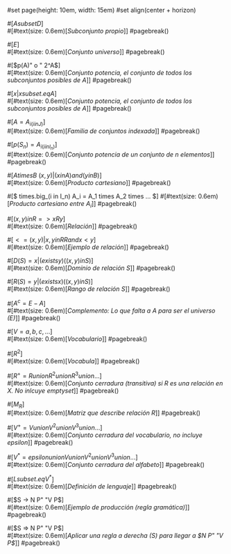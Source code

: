 #set page(height: 10em, width: 15em)
#set align(center + horizon)

#[$A subset D$]\
#[#text(size: 0.6em)[_Subconjunto propio_]]
#pagebreak()

#[$E$]\
#[#text(size: 0.6em)[_Conjunto universo_]]
#pagebreak()

#[$p(A)" o " 2^A$]\
#[#text(size: 0.6em)[_*Conjunto potencia*, el conjunto de todos los subconjuntos posibles de $A$_]]
#pagebreak()

#[${x | x subset.eq A}$]\
#[#text(size: 0.6em)[_*Conjunto potencia*, el conjunto de todos los subconjuntos posibles de $A$_]]
#pagebreak()

#[$A = {A_i}_(i in J)$]\
#[#text(size: 0.6em)[_Familia de conjuntos indexada_]]
#pagebreak()

#[$p(S_n) = {A_i}_(i in I_n)$]\
#[#text(size: 0.6em)[_Conjunto potencia de un conjunto de $n$ elementos_]]
#pagebreak()

#[$A times B\ {(x, y)|(x in A) and (y in B)}$]\
#[#text(size: 0.6em)[_Producto cartesiano_]]
#pagebreak()

#[$
  times.big_(i in I_n) A_i = A_1 times A_2 times ...
$]
#[#text(size: 0.6em)[_Producto cartesiano entre ${A_i}$_]]
#pagebreak()

#[$(x, y) in R => x R y$]\
#[#text(size: 0.6em)[_Relación_]]
#pagebreak()

#[$< = {(x, y)|x, y in RR and x < y}$]\
#[#text(size: 0.6em)[_Ejemplo de relación_]]
#pagebreak()

#[$D(S) = {x | (exists y)((x, y) in S)}$]\
#[#text(size: 0.6em)[_Dominio de relación S_]]
#pagebreak()

#[$R(S) = {y | (exists x)((x, y) in S)}$]\
#[#text(size: 0.6em)[_Rango de relación S_]]
#pagebreak()

#[$A^c = E - A$]\
#[#text(size: 0.6em)[_*Complemento*: Lo que falta a $A$ para ser el universo ($E$)_]]
#pagebreak()

#[$V = {a, b, c, ...}$]\
#[#text(size: 0.6em)[_Vocabulario_]]
#pagebreak()

#[$R^2$]\
#[#text(size: 0.6em)[_Vocabula_]]
#pagebreak()

#[$R^+ = R union R^2 union R^3 union ...$]\
#[#text(size: 0.6em)[_Conjunto cerradura (transitiva) si $R$ es una relación en $X$. No inlcuye $emptyset$_]]
#pagebreak()

#[$M_R$]\
#[#text(size: 0.6em)[_Matriz que describe relación R_]]
#pagebreak()

#[$V^+ = V union V^2 union V^3 union ...$]\
#[#text(size: 0.6em)[_Conjunto cerradura del vocabulario, no incluye ${epsilon}$_]]
#pagebreak()

#[$V^* = {epsilon} union V union V^2 union V^3 union ...$]\
#[#text(size: 0.6em)[_Conjunto cerradura del alfabeto_]]
#pagebreak()

#[$L subset.eq V^*$]\
#[#text(size: 0.6em)[_Definición de lenguaje_]]
#pagebreak()

#[$S -> N P" "V P$]\
#[#text(size: 0.6em)[_Ejemplo de producción (regla gramática)_]]
#pagebreak()

#[$S => N P" "V P$]\
#[#text(size: 0.6em)[_Aplicar una regla a derecha ($S$) para llegar a $N P" "V P$_]]
#pagebreak()

